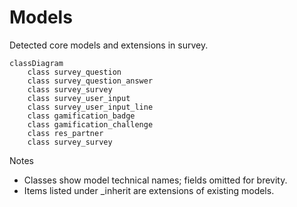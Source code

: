 # Models

Detected core models and extensions in survey.

```mermaid
classDiagram
    class survey_question
    class survey_question_answer
    class survey_survey
    class survey_user_input
    class survey_user_input_line
    class gamification_badge
    class gamification_challenge
    class res_partner
    class survey_survey
```

Notes
- Classes show model technical names; fields omitted for brevity.
- Items listed under _inherit are extensions of existing models.
